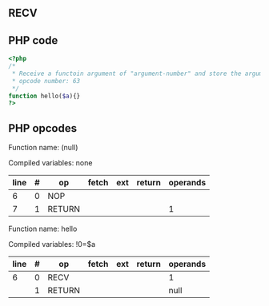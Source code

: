 RECV
----

PHP code
--------

``` php
<?php
/*
 * Receive a functoin argument of "argument-number" and store the argument value into a variable of "argument-number".  (e.g. $1 for 1)
 * opcode number: 63
 */
function hello($a){}
?>
```

PHP opcodes
-----------

Function name: (null)

Compiled variables: none

| line | \#  | op     | fetch | ext | return | operands |
|------|-----|--------|-------|-----|--------|----------|
| 6    | 0   | NOP    |       |     |        |          |
| 7    | 1   | RETURN |       |     |        | 1        |

Function name: hello

Compiled variables: !0=$a

| line | \#  | op     | fetch | ext | return | operands |
|------|-----|--------|-------|-----|--------|----------|
| 6    | 0   | RECV   |       |     |        | 1        |
|      | 1   | RETURN |       |     |        | null     |
